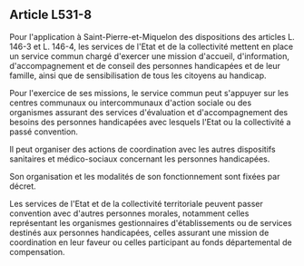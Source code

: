 ## Article L531-8

Pour l'application à Saint-Pierre-et-Miquelon des dispositions des articles L. 146-3 et L. 146-4, les services
de l'Etat et de la collectivité mettent en place un service commun chargé d'exercer une mission d'accueil,
d'information, d'accompagnement et de conseil des personnes handicapées et de leur famille, ainsi que de
sensibilisation de tous les citoyens au handicap.

Pour l'exercice de ses missions, le service commun peut s'appuyer sur les centres communaux ou
intercommunaux d'action sociale ou des organismes assurant des services d'évaluation et d'accompagnement
des besoins des personnes handicapées avec lesquels l'Etat ou la collectivité a passé convention.

Il peut organiser des actions de coordination avec les autres dispositifs sanitaires et médico-sociaux
concernant les personnes handicapées.

Son organisation et les modalités de son fonctionnement sont fixées par décret.

Les services de l'Etat et de la collectivité territoriale peuvent passer convention avec d'autres personnes
morales, notamment celles représentant les organismes gestionnaires d'établissements ou de services destinés
aux personnes handicapées, celles assurant une mission de coordination en leur faveur ou celles participant
au fonds départemental de compensation.


